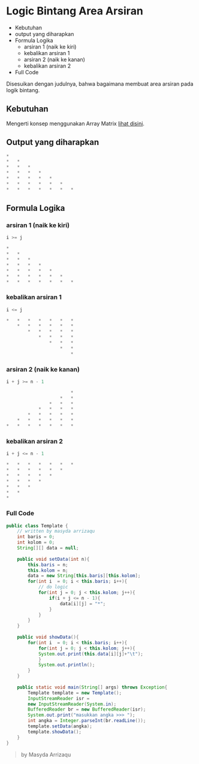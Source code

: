 # Logic Bintang Area Arsiran  
* 	Kebutuhan
*	output yang diharapkan 
* 	Formula Logika
	* arsiran 1 (naik ke kiri)
	* kebalikan arsiran 1 
	* arsiran 2 (naik ke kanan)
	* kebalikan arsiran 2
* Full Code 

Disesuikan dengan judulnya, bahwa bagaimana membuat area arsiran pada logik bintang.

## Kebutuhan
Mengerti konsep menggunakan Array Matrix [lihat disini](https://arrizaqu.github.io/logic/template).
	
## Output yang diharapkan
```java
*	 	 	 	 	 	 
*	*	 	 	 	 	 
*	*	*	 	 	 	 
*	*	*	*	 	 	 
*	*	*	*	*	 	 
*	*	*	*	*	*	 
*	*	*	*	*	*	*
```

## Formula Logika
### arsiran 1 (naik ke kiri)

```js
i >= j

*	 	 	 	 	 	 
*	*	 	 	 	 	 
*	*	*	 	 	 	 
*	*	*	*	 	 	 
*	*	*	*	*	 	 
*	*	*	*	*	*	 
*	*	*	*	*	*	*
```

### kebalikan arsiran 1 
```js
i <= j

*	*	*	*	*	*	*
 	*	*	*	*	*	*
 	 	*	*	*	*	*
 	 	 	*	*	*	*
 	 	 	 	*	*	*
 	 	 	 	 	*	*
 	 	 	 	 	 	*
```

### arsiran 2 (naik ke kanan)
```js
i + j >= n - 1

	 	 	 	 	 	*
 	 	 	 	 	*	*
 	 	 	 	*	*	*
 	 	 	*	*	*	*
 	 	*	*	*	*	*
 	*	*	*	*	*	*
*	*	*	*	*	*	*
```

### kebalikan arsiran 2
```js
i + j <= n - 1

*	*	*	*	*	*	*
*	*	*	*	*	*	 
*	*	*	*	*	 	 
*	*	*	*	 	 	 
*	*	*	 	 	 	 
*	*	 	 	 	 	 
*
```

### Full Code 
```java
public class Template {
	// written by masyda arrizaqu
	int baris = 0;
	int kolom = 0;
	String[][] data = null;
	
	public void setData(int n){
		this.baris = n;
		this.kolom = n;
		data = new String[this.baris][this.kolom];
		for(int i  = 0; i < this.baris; i++){
			// do logic 
			for(int j = 0; j < this.kolom; j++){
				if(i + j <= n - 1){
					data[i][j] = "*";
				} 
			}
		}
	}
	
	public void showData(){
		for(int i  = 0; i < this.baris; i++){
			for(int j = 0; j < this.kolom; j++){
			System.out.print(this.data[i][j]+"\t");
			}
			System.out.println();
		}
	}
	
	public static void main(String[] args) throws Exception{
		Template template = new Template();
		InputStreamReader isr = 
		new InputStreamReader(System.in);
		BufferedReader br = new BufferedReader(isr);
		System.out.print("masukkan angka >>> ");
		int angka = Integer.parseInt(br.readLine());
		template.setData(angka);
		template.showData();
	}
}
```

> by Masyda Arrizaqu 